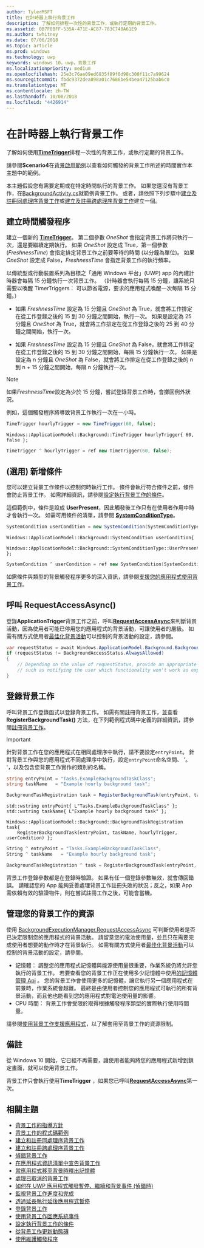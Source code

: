 ```yaml
---
author: TylerMSFT
title: 在計時器上執行背景工作
description: 了解如何排程一次性的背景工作，或執行定期的背景工作。
ms.assetid: 0B7F0BFF-535A-471E-AC87-783C740A61E9
ms.author: twhitney
ms.date: 07/06/2018
ms.topic: article
ms.prod: windows
ms.technology: uwp
keywords: windows 10，uwp，背景工作
ms.localizationpriority: medium
ms.openlocfilehash: 25e3c76ae09ed6835f89f0d98c308f11c7a99624
ms.sourcegitcommit: fbdc9372dea898a01c7686be54bea47125bab6c0
ms.translationtype: MT
ms.contentlocale: zh-TW
ms.lasthandoff: 10/08/2018
ms.locfileid: "4426914"
---
```

# <a name="run-a-background-task-on-a-timer"></a>在計時器上執行背景工作

了解如何使用[**TimeTrigger**](https://msdn.microsoft.com/library/windows/apps/br224843)排程一次性的背景工作，或執行定期的背景工作。

請參閱**Scenario4**在[背景啟用範例](https://github.com/Microsoft/Windows-universal-samples/tree/master/Samples/BackgroundActivation)以查看如何觸發的背景工作所述的時間實作本主題中的範例。

本主題假設您有需要定期或在特定時間執行的背景工作。 如果您還沒有背景工作，在[BackgroundActivity.cs](https://github.com/Microsoft/Windows-universal-samples/blob/master/Samples/BackgroundActivation/cs/BackgroundActivity.cs)就範例背景工作。 或者，請依照下列步驟中[建立及註冊同處理序背景工作](create-and-register-an-inproc-background-task.md)或[建立及註冊跨處理序背景工作](create-and-register-a-background-task.md)建立一個。

## <a name="create-a-time-trigger"></a>建立時間觸發程序

建立一個新的 [**TimeTrigger**](https://msdn.microsoft.com/library/windows/apps/br224843)。 第二個參數 *OneShot* 會指定背景工作將只執行一次，還是要繼續定期執行。 如果 *OneShot* 設定成 True，第一個參數 (*FreshnessTime*) 會指定排定背景工作之前要等待的時間 (以分鐘為單位)。 如果 *OneShot* 設定成 False，*FreshnessTime* 會指定背景工作的執行頻率。

以傳統型或行動裝置系列為目標之「通用 Windows 平台」(UWP) app 的內建計時器會每隔 15 分鐘執行一次背景工作。 （計時器會執行每隔 15 分鐘，讓系統只需要以喚醒 TimerTriggers： 可以節省電源，要求的應用程式喚醒一次每隔 15 分鐘。）

- 如果 *FreshnessTime* 設定為 15 分鐘且 *OneShot* 為 True，就會將工作排定在從工作登錄之後的 15 到 30 分鐘之間開始，執行一次。 如果是設定為 25 分鐘且 *OneShot* 為 True，就會將工作排定在從工作登錄之後的 25 到 40 分鐘之間開始，執行一次。

- 如果 *FreshnessTime* 設定為 15 分鐘且 *OneShot* 為 False，就會將工作排定在從工作登錄之後的 15 到 30 分鐘之間開始，每隔 15 分鐘執行一次。 如果是設定為 n 分鐘且 *OneShot* 為 False，就會將工作排定在從工作登錄之後的 n 到 n + 15 分鐘之間開始，每隔 n 分鐘執行一次。

> [!NOTE]
> 如果*FreshnessTime*設定為少於 15 分鐘，嘗試登錄背景工作時，會擲回例外狀況。
 
例如，這個觸發程序將導致背景工作執行一次在一小時。

```cs
TimeTrigger hourlyTrigger = new TimeTrigger(60, false);
```

```cppwinrt
Windows::ApplicationModel::Background::TimeTrigger hourlyTrigger{ 60, false };
```

```cpp
TimeTrigger ^ hourlyTrigger = ref new TimeTrigger(60, false);
```

## <a name="optional-add-a-condition"></a>(選用) 新增條件

您可以建立背景工作條件以控制何時執行工作。 條件會執行符合條件之前，條件會防止背景工作。 如需詳細資訊，請參閱[設定執行背景工作的條件](set-conditions-for-running-a-background-task.md)。

這個範例中，條件是設成 **UserPresent**，因此觸發後工作只有在使用者作用中時才會執行一次。 如需可用條件的清單，請參閱 [**SystemConditionType**](https://msdn.microsoft.com/library/windows/apps/br224835)。

```cs
SystemCondition userCondition = new SystemCondition(SystemConditionType.UserPresent);
```

```cppwinrt
Windows::ApplicationModel::Background::SystemCondition userCondition{
    Windows::ApplicationModel::Background::SystemConditionType::UserPresent };
```

```cpp
SystemCondition ^ userCondition = ref new SystemCondition(SystemConditionType::UserPresent);
```

如需條件與類型的背景觸發程序更多的深入資訊，請參閱[支援您的應用程式使用背景工作](support-your-app-with-background-tasks.md)。

##  <a name="call-requestaccessasync"></a>呼叫 RequestAccessAsync()

登錄**ApplicationTrigger**背景工作之前，呼叫[**RequestAccessAsync**](https://msdn.microsoft.com/library/windows/apps/hh700494)來判斷背景活動，因為使用者可能已停用您的應用程式的背景活動，可讓使用者的層級。 如需有關方式使用者[最佳化背景活動](https://docs.microsoft.com/windows/uwp/debug-test-perf/optimize-background-activity)可以控制的背景活動的設定，請參閱。

```cs
var requestStatus = await Windows.ApplicationModel.Background.BackgroundExecutionManager.RequestAccessAsync();
if (requestStatus != BackgroundAccessStatus.AlwaysAllowed)
{
    // Depending on the value of requestStatus, provide an appropriate response
    // such as notifying the user which functionality won't work as expected
}
```

## <a name="register-the-background-task"></a>登錄背景工作

呼叫背景工作登錄函式以登錄背景工作。 如需有關註冊背景工作，並查看**RegisterBackgroundTask()** 方法，在下列範例程式碼中定義的詳細資訊，請參閱[註冊背景工作](register-a-background-task.md)。

> [!IMPORTANT]
> 針對背景工作在您的應用程式在相同處理序中執行，請不要設定`entryPoint`。 針對背景工作與您的應用程式不同處理序中執行，設定`entryPoint`命名空間、 '。 '，以及包含您背景工作實作的類別的名稱。

```cs
string entryPoint = "Tasks.ExampleBackgroundTaskClass";
string taskName   = "Example hourly background task";

BackgroundTaskRegistration task = RegisterBackgroundTask(entryPoint, taskName, hourlyTrigger, userCondition);
```

```cppwinrt
std::wstring entryPoint{ L"Tasks.ExampleBackgroundTaskClass" };
std::wstring taskName{ L"Example hourly background task" };

Windows::ApplicationModel::Background::BackgroundTaskRegistration task{
    RegisterBackgroundTask(entryPoint, taskName, hourlyTrigger, userCondition) };
```

```cpp
String ^ entryPoint = "Tasks.ExampleBackgroundTaskClass";
String ^ taskName   = "Example hourly background task";

BackgroundTaskRegistration ^ task = RegisterBackgroundTask(entryPoint, taskName, hourlyTrigger, userCondition);
```

背景工作登錄參數都是在登錄時驗證。 如果有任一個登錄參數無效，就會傳回錯誤。 請確認您的 App 能夠妥善處理背景工作註冊失敗的狀況；反之，如果 App 需依賴有效的驗證物件，則在嘗試註冊工作之後，可能會當機。

## <a name="manage-resources-for-your-background-task"></a>管理您的背景工作的資源

使用 [BackgroundExecutionManager.RequestAccessAsync](https://msdn.microsoft.com/library/windows/apps/windows.applicationmodel.background.backgroundexecutionmanager.aspx) 可判斷使用者是否已決定限制您的應用程式的背景活動。 請留意您的電池使用量，並且只在需要完成使用者想要的動作時才在背景執行。 如需有關方式使用者[最佳化背景活動](https://docs.microsoft.com/windows/uwp/debug-test-perf/optimize-background-activity)可以控制的背景活動的設定，請參閱。

- 記憶體： 調整您的應用程式記憶體與能源使用量很重要，作業系統仍將允許您執行的背景工作。 若要查看您的背景工作正在使用多少記憶體中使用[的記憶體管理 Api](https://msdn.microsoft.com/library/windows/apps/windows.system.memorymanager.aspx) 。 您的背景工作會使用更多的記憶體，讓它執行另一個應用程式在前景時，作業系統會越難。 最終是由使用者控制您的應用程式可執行的所有背景活動，而且他也能看到您的應用程式對電池使用量的影響。  
- CPU 時間： 背景工作會受限於取得根據觸發程序類型的實際執行使用時間量。

請參閱[使用背景工作支援應用程式](support-your-app-with-background-tasks.md)，以了解套用至背景工作的資源限制。

## <a name="remarks"></a>備註

從 Windows 10 開始，它已經不再需要，讓使用者能夠將您的應用程式新增到鎖定畫面，就可以使用背景工作。

背景工作只會執行使用**TimeTrigger** ，如果您已呼叫[**RequestAccessAsync**](https://msdn.microsoft.com/library/windows/apps/hh700485)第一次。

## <a name="related-topics"></a>相關主題

* [背景工作的指導方針](guidelines-for-background-tasks.md)
* [背景工作的程式碼範例](https://github.com/Microsoft/Windows-universal-samples/tree/master/Samples/BackgroundTask)
* [建立和註冊同處理序背景工作](create-and-register-an-inproc-background-task.md)
* [建立和註冊跨處理序背景工作](create-and-register-a-background-task.md)
* [偵錯背景工作](debug-a-background-task.md)
* [在應用程式資訊清單中宣告背景工作](declare-background-tasks-in-the-application-manifest.md)
* [當應用程式移至背景時釋出記憶體](reduce-memory-usage.md)
* [處理已取消的背景工作](handle-a-cancelled-background-task.md)
* [如何在 UWP 應用程式觸發暫停、繼續和背景事件 (偵錯時)](http://go.microsoft.com/fwlink/p/?linkid=254345)
* [監視背景工作進度和完成](monitor-background-task-progress-and-completion.md)
* [透過延長執行延後應用程式暫停](run-minimized-with-extended-execution.md)
* [登錄背景工作](register-a-background-task.md)
* [使用背景工作回應系統事件](respond-to-system-events-with-background-tasks.md)
* [設定執行背景工作的條件](set-conditions-for-running-a-background-task.md)
* [從背景工作更新動態磚](update-a-live-tile-from-a-background-task.md)
* [使用維護觸發程序](use-a-maintenance-trigger.md)
